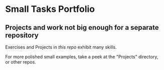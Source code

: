 # Small Tasks Portfolio
## Projects and work not big enough for a separate repository

Exercises and Projects in *this repo* exhibit many skills.

For more polished small examples, take a peek at the "Projects" directory, or other repos.
